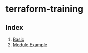 # terraform-training

## Index 
1. [Basic](./1_basic//README.md)
2. [Module Example](./2_module_example/README.md)